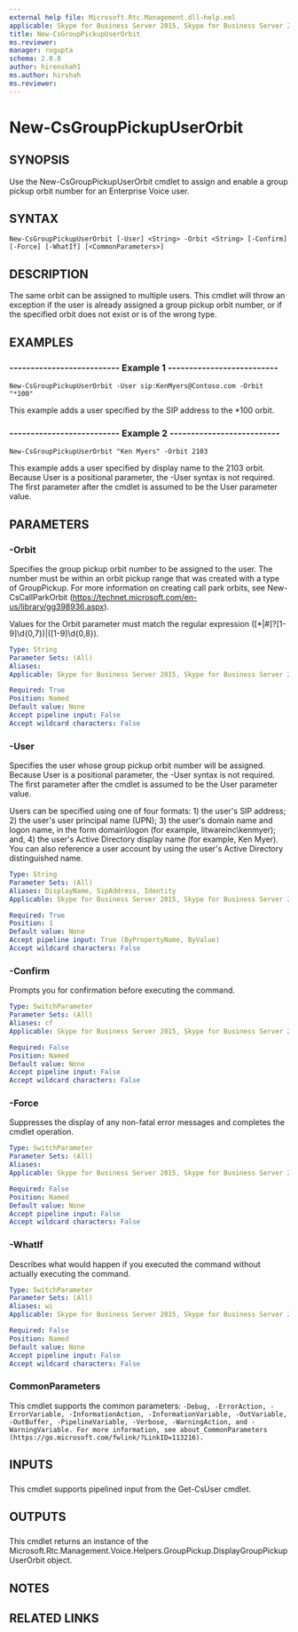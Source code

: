 ```yaml
---
external help file: Microsoft.Rtc.Management.dll-help.xml
applicable: Skype for Business Server 2015, Skype for Business Server 2019
title: New-CsGroupPickupUserOrbit
ms.reviewer: 
manager: rogupta
schema: 2.0.0
author: hirenshah1
ms.author: hirshah
ms.reviewer:
---
```


# New-CsGroupPickupUserOrbit

## SYNOPSIS
Use the New-CsGroupPickupUserOrbit cmdlet to assign and enable a group pickup orbit number for an Enterprise Voice user.

## SYNTAX

```
New-CsGroupPickupUserOrbit [-User] <String> -Orbit <String> [-Confirm] [-Force] [-WhatIf] [<CommonParameters>]
```

## DESCRIPTION
The same orbit can be assigned to multiple users.
This cmdlet will throw an exception if the user is already assigned a group pickup orbit number, or if the specified orbit does not exist or is of the wrong type.

## EXAMPLES

### -------------------------- Example 1 -------------------------- 
```
New-CsGroupPickupUserOrbit -User sip:KenMyers@Contoso.com -Orbit "*100"
```

This example adds a user specified by the SIP address to the *100 orbit.



### -------------------------- Example 2 -------------------------- 
```
New-CsGroupPickupUserOrbit "Ken Myers" -Orbit 2103
```

This example adds a user specified by display name to the 2103 orbit.
Because User is a positional parameter, the -User syntax is not required.
The first parameter after the cmdlet is assumed to be the User parameter value.



## PARAMETERS

### -Orbit
Specifies the group pickup orbit number to be assigned to the user.
The number must be within an orbit pickup range that was created with a type of GroupPickup.
For more information on creating call park orbits, see New-CsCallParkOrbit (https://technet.microsoft.com/en-us/library/gg398936.aspx).

Values for the Orbit parameter must match the regular expression (\[\*|#\]?\[1-9\]\d{0,7})|(\[1-9\]\d{0,8}).

```yaml
Type: String
Parameter Sets: (All)
Aliases: 
Applicable: Skype for Business Server 2015, Skype for Business Server 2019

Required: True
Position: Named
Default value: None
Accept pipeline input: False
Accept wildcard characters: False
```

### -User
Specifies the user whose group pickup orbit number will be assigned.
Because User is a positional parameter, the -User syntax is not required.
The first parameter after the cmdlet is assumed to be the User parameter value.

Users can be specified using one of four formats: 1) the user's SIP address; 2) the user's user principal name (UPN); 3) the user's domain name and logon name, in the form domain\logon (for example, litwareinc\kenmyer); and, 4) the user's Active Directory display name (for example, Ken Myer).
You can also reference a user account by using the user's Active Directory distinguished name.

```yaml
Type: String
Parameter Sets: (All)
Aliases: DisplayName, SipAddress, Identity
Applicable: Skype for Business Server 2015, Skype for Business Server 2019

Required: True
Position: 1
Default value: None
Accept pipeline input: True (ByPropertyName, ByValue)
Accept wildcard characters: False
```

### -Confirm
Prompts you for confirmation before executing the command.

```yaml
Type: SwitchParameter
Parameter Sets: (All)
Aliases: cf
Applicable: Skype for Business Server 2015, Skype for Business Server 2019

Required: False
Position: Named
Default value: None
Accept pipeline input: False
Accept wildcard characters: False
```

### -Force
Suppresses the display of any non-fatal error messages and completes the cmdlet operation.

```yaml
Type: SwitchParameter
Parameter Sets: (All)
Aliases: 
Applicable: Skype for Business Server 2015, Skype for Business Server 2019

Required: False
Position: Named
Default value: None
Accept pipeline input: False
Accept wildcard characters: False
```

### -WhatIf
Describes what would happen if you executed the command without actually executing the command.

```yaml
Type: SwitchParameter
Parameter Sets: (All)
Aliases: wi
Applicable: Skype for Business Server 2015, Skype for Business Server 2019

Required: False
Position: Named
Default value: None
Accept pipeline input: False
Accept wildcard characters: False
```

### CommonParameters
This cmdlet supports the common parameters: `-Debug, -ErrorAction, -ErrorVariable, -InformationAction, -InformationVariable, -OutVariable, -OutBuffer, -PipelineVariable, -Verbose, -WarningAction, and -WarningVariable. For more information, see about_CommonParameters (https://go.microsoft.com/fwlink/?LinkID=113216).`

## INPUTS

###  
This cmdlet supports pipelined input from the Get-CsUser cmdlet.

## OUTPUTS

###  
This cmdlet returns an instance of the Microsoft.Rtc.Management.Voice.Helpers.GroupPickup.DisplayGroupPickupUserOrbit object.

## NOTES

## RELATED LINKS


